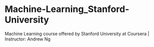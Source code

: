 # Machine-Learning_Stanford-University
Machine Learning course offered by Stanford University at Coursera | Instructor: Andrew Ng

